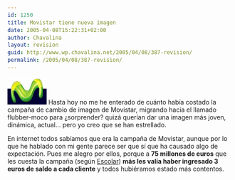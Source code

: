 ```yaml
---
id: 1250
title: Movistar tiene nueva imagen
date: 2005-04-08T15:22:31+02:00
author: Chavalina
layout: revision
guid: http://www.wp.chavalina.net/2005/04/08/387-revision/
permalink: /2005/04/08/387-revision/
---
```

<img class="imgizqda" src="/imagenes/fotos/logo-movistar.jpg" alt="nuevo logotipo de Movistar" /> Hasta hoy no me he enterado de cu&aacute;nto hab&iacute;a costado la campa&ntilde;a de cambio de imagen de Movistar, migrando hacia el llamado flubber-moco para &iquest;sorprender? quiz&aacute; quer&iacute;an dar una imagen m&aacute;s joven, din&aacute;mica, actual&#8230; pero yo creo que se han estrellado.

En internet todos sab&iacute;amos que era la campa&ntilde;a de Movistar, aunque por lo que he hablado con mi gente parece ser que s&iacute; que ha causado algo de expectaci&oacute;n. Pues me alegro por ellos, porque a **75 millones de euros** que les cuesta la campa&ntilde;a (seg&uacute;n <a href="http://www.escolar.net/MT/archives/2005/04/75_millones_de.html" target="_blank">Escolar</a>) **m&aacute;s les val&iacute;a haber ingresado 3 euros de saldo a cada cliente** y todos hubi&eacute;ramos estado m&aacute;s contentos.